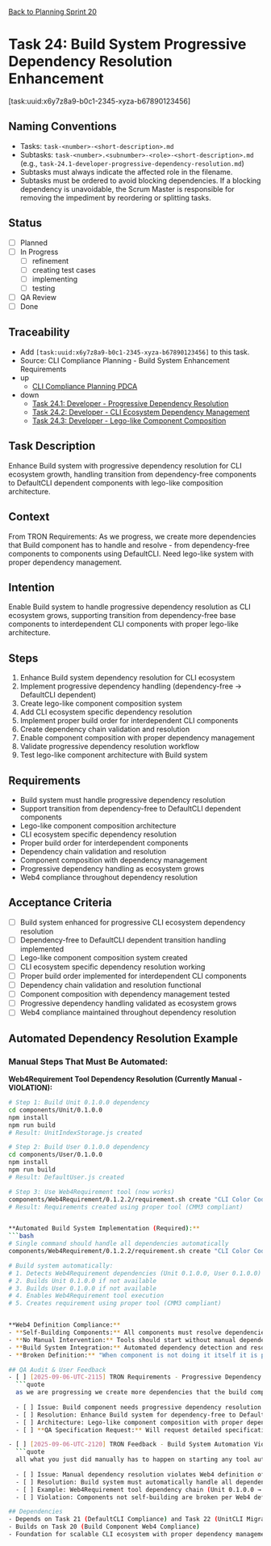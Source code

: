 [Back to Planning Sprint 20](./planning.md)

# Task 24: Build System Progressive Dependency Resolution Enhancement
[task:uuid:x6y7z8a9-b0c1-2345-xyza-b67890123456]

## Naming Conventions
- Tasks: `task-<number>-<short-description>.md`
- Subtasks: `task-<number>.<subnumber>-<role>-<short-description>.md` (e.g., `task-24.1-developer-progressive-dependency-resolution.md`)
- Subtasks must always indicate the affected role in the filename.
- Subtasks must be ordered to avoid blocking dependencies. If a blocking dependency is unavoidable, the Scrum Master is responsible for removing the impediment by reordering or splitting tasks.

## Status
- [ ] Planned
- [ ] In Progress
  - [ ] refinement
  - [ ] creating test cases
  - [ ] implementing
  - [ ] testing
- [ ] QA Review
- [ ] Done

## Traceability
- Add `[task:uuid:x6y7z8a9-b0c1-2345-xyza-b67890123456]` to this task.
- Source: CLI Compliance Planning - Build System Enhancement Requirements
- up
  - [CLI Compliance Planning PDCA](../../project.journal/2025-09-05-UTC-1300-branch-switch-session/pdca/role/po/2025-09-06-UTC-2115-comprehensive-cli-compliance-task-planning.pdca.md)
- down
  - [Task 24.1: Developer - Progressive Dependency Resolution](./task-24.1-developer-progressive-dependency-resolution.md)
  - [Task 24.2: Developer - CLI Ecosystem Dependency Management](./task-24.2-developer-cli-ecosystem-dependency.md)
  - [Task 24.3: Developer - Lego-like Component Composition](./task-24.3-developer-lego-component-composition.md)

## Task Description
Enhance Build system with progressive dependency resolution for CLI ecosystem growth, handling transition from dependency-free components to DefaultCLI dependent components with lego-like composition architecture.

## Context
From TRON Requirements: As we progress, we create more dependencies that Build component has to handle and resolve - from dependency-free components to components using DefaultCLI. Need lego-like system with proper dependency management.

## Intention
Enable Build system to handle progressive dependency resolution as CLI ecosystem grows, supporting transition from dependency-free base components to interdependent CLI components with proper lego-like architecture.

## Steps
1. Enhance Build system dependency resolution for CLI ecosystem
2. Implement progressive dependency handling (dependency-free → DefaultCLI dependent)
3. Create lego-like component composition system
4. Add CLI ecosystem specific dependency resolution
5. Implement proper build order for interdependent CLI components
6. Create dependency chain validation and resolution
7. Enable component composition with proper dependency management
8. Validate progressive dependency resolution workflow
9. Test lego-like component architecture with Build system

## Requirements
- Build system must handle progressive dependency resolution
- Support transition from dependency-free to DefaultCLI dependent components
- Lego-like component composition architecture
- CLI ecosystem specific dependency resolution
- Proper build order for interdependent components
- Dependency chain validation and resolution
- Component composition with dependency management
- Progressive dependency handling as ecosystem grows
- Web4 compliance throughout dependency resolution

## Acceptance Criteria
- [ ] Build system enhanced for progressive CLI ecosystem dependency resolution
- [ ] Dependency-free to DefaultCLI dependent transition handling implemented
- [ ] Lego-like component composition system created
- [ ] CLI ecosystem specific dependency resolution working
- [ ] Proper build order implemented for interdependent CLI components
- [ ] Dependency chain validation and resolution functional
- [ ] Component composition with dependency management tested
- [ ] Progressive dependency handling validated as ecosystem grows
- [ ] Web4 compliance maintained throughout dependency resolution

## Automated Dependency Resolution Example

### **Manual Steps That Must Be Automated:**

**Web4Requirement Tool Dependency Resolution (Currently Manual - VIOLATION):**
```bash
# Step 1: Build Unit 0.1.0.0 dependency
cd components/Unit/0.1.0.0
npm install
npm run build
# Result: UnitIndexStorage.js created

# Step 2: Build User 0.1.0.0 dependency  
cd components/User/0.1.0.0
npm install
npm run build
# Result: DefaultUser.js created

# Step 3: Use Web4Requirement tool (now works)
components/Web4Requirement/0.1.2.2/requirement.sh create "CLI Color Coding Standards" "..."
# Result: Requirements created using proper tool (CMM3 compliant)


**Automated Build System Implementation (Required):**
```bash
# Single command should handle all dependencies automatically
components/Web4Requirement/0.1.2.2/requirement.sh create "CLI Color Coding Standards" "..."

# Build system automatically:
# 1. Detects Web4Requirement dependencies (Unit 0.1.0.0, User 0.1.0.0)
# 2. Builds Unit 0.1.0.0 if not available
# 3. Builds User 0.1.0.0 if not available  
# 4. Enables Web4Requirement tool execution
# 5. Creates requirement using proper tool (CMM3 compliant)


**Web4 Definition Compliance:**
- **Self-Building Components:** All components must resolve dependencies automatically
- **No Manual Intervention:** Tools should start without manual dependency building
- **Build System Integration:** Automated dependency detection and resolution
- **Broken Definition:** "When component is not doing it itself it is per Web4 definition not done or broken"

## QA Audit & User Feedback
- [ ] [2025-09-06-UTC-2115] TRON Requirements - Progressive Dependency Resolution
  ```quote
  as we are progressing we create more dependencies that the build component has to handle and resolve. from dependency free components to components using the defaultCLI.
  
  - [ ] Issue: Build component needs progressive dependency resolution for growing CLI ecosystem
  - [ ] Resolution: Enhance Build system for dependency-free to DefaultCLI dependent transition
  - [ ] Architecture: Lego-like component composition with proper dependency management
  - [ ] **QA Specification Request:** Will request detailed specifications during PDCA work for progressive dependency resolution

- [ ] [2025-09-06-UTC-2120] TRON Feedback - Build System Automation Violation
  ```quote
  all what you just did manually has to happen on starting any tool automatically done by the component itself using the build system. add this example to the task about the build system. with all detailed steps that you just did manual. reference it also as dual link in the web4tscomponent task. when the component is not doing it itself it is percweb4 definition not done or broken! pdca. refresh your mind about the decision process and reporting that you missuse again since a while.
  
  - [ ] Issue: Manual dependency resolution violates Web4 definition of self-building components
  - [ ] Resolution: Build system must automatically handle all dependency resolution steps
  - [ ] Example: Web4Requirement tool dependency chain (Unit 0.1.0.0 → User 0.1.0.0 → Web4Requirement)
  - [ ] Violation: Components not self-building are broken per Web4 definition

## Dependencies
- Depends on Task 21 (DefaultCLI Compliance) and Task 22 (UnitCLI Migration)
- Builds on Task 20 (Build Component Web4 Compliance)
- Foundation for scalable CLI ecosystem with proper dependency management